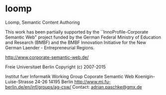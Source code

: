 loomp
=====

Loomp, Semantic Content Authoring

This work has been partially supported by the ``InnoProfile-Corporate Semantic Web" project funded by the German Federal Ministry of Education and Research (BMBF) and the BMBF Innovation Initiative for the New German Laender - Entrepreneurial Regions.
 
http://www.corporate-semantic-web.de/
 
Freie Universitaet Berlin
Copyright (c) 2007-2015

Institut fuer Informatik
Working Group Coporate Semantic Web
Koenigin-Luise-Strasse 24-26
14195 Berlin
http://www.mi.fu-berlin.de/en/inf/groups/ag-csw/
Contact: adrian.paschke@gmx.de
